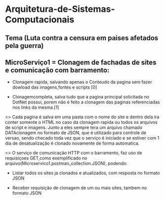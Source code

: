# Arquitetura-de-Sistemas-Computacionais
## Tema (Luta contra a censura em paises afetados pela guerra)

## MicroServiço1 = Clonagem de fachadas de sites e comunicação com barramento:

- Clonagem rapida, salvando apenas o Conteudo da pagina sem fazer dowload das imagens,fontes e scripts [0]

- Clonagemcompleta, salva tudo que a pagina principal solicitada no DotNet possui, porem não é feito a clonagem das paginas referenciadas nos links da mesma.[1]

<> Cada pagina é salva em uma pasta com o nome do site e dentro dela ira conter somente o HTML no caso da clonagem rapida ou todos os arquivos de script e imagens. Junto a eles sempre tera um arquivo chamado DATAclonagem no formato de JSON, que é utilizado para controle de versao, sendo checado toda vez que o serviço é iniciado e se estiver com 1 dia de desatualização é clonado novamente de forma automatica.

<> O serviço de comunicação HTTP com o barramento, faz uso de requisiçoes GET,como exemplificado no arquivo(Microservico1.postman_collection.JSON), podendo:

- Listar todos os sites ja clonados e atualizados, com resposta no formato JSON

- Receber requisição de clonagem de um ou mais sites, tambem no formato JSON
